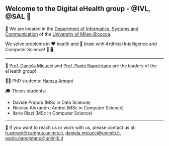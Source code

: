 ## Welcome to the Digital eHealth group - @IVL, @SAL 👋

🏫 We are located in the [Department of Informatics, Systems and Communication](https://www.disco.unimib.it/it) of the [University of Milan-Bicocca](https://www.unimib.it).


We solve problems in ❤️ health and 🧠 brain with Artificial Intelligence and Computer Science! 🦾 🖥️


_________________

💼 [Prof. Daniela Micucci](http://www.sal.disco.unimib.it/people/daniela-micucci/) and [Prof. Paolo Napoletano](http://www.ivl.disco.unimib.it/people/paolo-napoletano/) are the leaders of the eHealth group!

👨‍💻 PhD students: [Hamza Amrani](https://www.linkedin.com/in/hamza-amrani/)

🎓 Thesis students: 
- Davide Prando (MSc in Data Science)
- Nicolae Alexandru Andrei (MSc in Computer Science)
- Ilario Rizzi (MSc in Computer Science)



_________________
👥 If you want to reach us or work with us, please contact us at: [h.amrani@campus.unimib.it](h.amrani@campus.unimib.it), [daniela.micucci@unimib.it](daniela.micucci@unimib.it), [paolo.napoletano@unimib.it](paolo.napoletano@unimib.it)


<!--
**Here are some ideas to get you started:**

🙋‍♀️ A short introduction - what is your organization all about?
🌈 Contribution guidelines - how can the community get involved?
👩‍💻 Useful resources - where can the community find your docs? Is there anything else the community should know?
🍿 Fun facts - what does your team eat for breakfast?
🧙 Remember, you can do mighty things with the power of [Markdown](https://docs.github.com/github/writing-on-github/getting-started-with-writing-and-formatting-on-github/basic-writing-and-formatting-syntax)
-->
